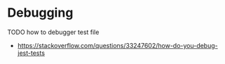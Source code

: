 # Debugging

TODO how to debugger test file
* https://stackoverflow.com/questions/33247602/how-do-you-debug-jest-tests

